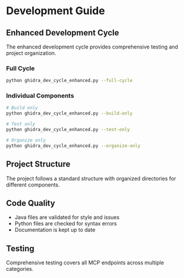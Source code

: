 # Development Guide

## Enhanced Development Cycle

The enhanced development cycle provides comprehensive testing and project organization.

### Full Cycle
```bash
python ghidra_dev_cycle_enhanced.py --full-cycle
```

### Individual Components
```bash
# Build only
python ghidra_dev_cycle_enhanced.py --build-only

# Test only
python ghidra_dev_cycle_enhanced.py --test-only

# Organize only
python ghidra_dev_cycle_enhanced.py --organize-only
```

## Project Structure

The project follows a standard structure with organized directories for different components.

## Code Quality

- Java files are validated for style and issues
- Python files are checked for syntax errors
- Documentation is kept up to date

## Testing

Comprehensive testing covers all MCP endpoints across multiple categories.
